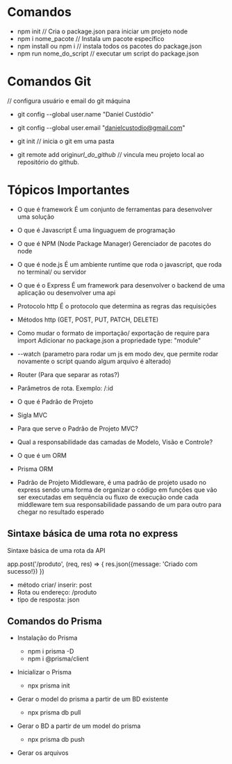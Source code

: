 # Comandos

-   npm init // Cria o package.json para iniciar um projeto node
-   npm i nome_pacote // Instala um pacote específico
-   npm install ou npm i // instala todos os pacotes do package.json
-   npm run nome_do_script // executar um script do package.json

# Comandos Git

// configura usuário e email do git máquina

-   git config --global user.name "Daniel Custódio"
-   git config --global user.email "danielcustodio@gmail.com"

-   git init // inicia o git em uma pasta
-   git remote add origin*url_do_github* // vincula meu projeto local ao repositório do github.

# Tópicos Importantes

-   O que é framework
    É um conjunto de ferramentas para desenvolver uma solução

-   O que é Javascript
    É uma linguaguem de programação

-   O que é NPM (Node Package Manager)
    Gerenciador de pacotes do node

-   O que é node.js
    É um ambiente runtime que roda o javascript, que roda no terminal/ ou servidor

-   O que é o Express
    É um framework para desenvolver o backend de uma aplicação ou desenvolver uma api

-   Protocolo http
    É o protocolo que determina as regras das requisições

-   Métodos http (GET, POST, PUT, PATCH, DELETE)

-   Como mudar o formato de importação/ exportação de require para import
    Adicionar no package.json a propriedade type: "module"

-   --watch (parametro para rodar um js em modo dev, que permite rodar novamente o script quando algum arquivo é alterado)

-   Router (Para que separar as rotas?)

-   Parâmetros de rota. Exemplo: /:id

-   O que é Padrâo de Projeto

-   Sigla MVC

-   Para que serve o Padrâo de Projeto MVC?

-   Qual a responsabilidade das camadas de Modelo, Visão e Controle?

-   O que é um ORM

-   Prisma ORM

-   Padrão de Projeto Middleware, é uma padrão de projeto usado no express sendo uma forma de organizar o código em funções que vão ser executadas em sequência ou fluxo de execução onde cada middleware tem sua responsabilidade passando de um para outro para chegar no resultado esperado

## Sintaxe básica de uma rota no express

Sintaxe básica de uma rota da API

app.post('/produto', (req, res) => {
res.json({message: 'Criado com sucesso!})
})

-   método criar/ inserir: post
-   Rota ou endereço: /produto
-   tipo de resposta: json

## Comandos do Prisma

-   Instalação do Prisma
    -   npm i prisma -D
    -   npm i @prisma/client

-   Inicializar o Prisma
    -   npx prisma init

-   Gerar o model do prisma a partir de um BD existente
    -   npx prisma db pull

-   Gerar o BD a partir de um model do prisma
    -   npx prisma db push

-   Gerar os arquivos